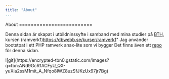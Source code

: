 ```yaml
---
title: "About"
...
```

<article class="text" markdown="1">
About
=========================


Denna sidan är skapat i utbildninssyfte i samband med mina studier på [BTH](http://bth.se), kursen  (ramverk1)https://dbwebb.se/kurser/ramverk1"
Jag använder bootstpat i ett PHP ramverk anax-lite som vi bygger
Det finns även ett [repo](https://github.com/alevor657/ramverk1) för denna sidan.

</article>

<div class="centered" markdown="1">
![git](https://encrypted-tbn0.gstatic.com/images?q=tbn:ANd9GcR1ACFyU_QX-yuXia2ssM1mit_A_Nfqo8lWZ8uzSfJKzUx97jr7Bg)
</div>
